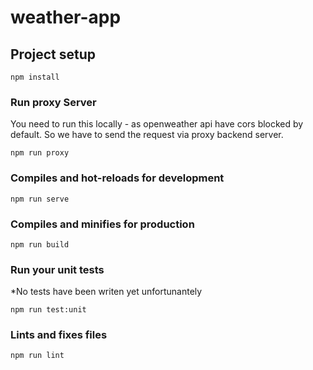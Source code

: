 # weather-app

## Project setup
```
npm install
```

### Run proxy Server
You need to run this locally - as openweather api have cors blocked by default. So we have to send the request via proxy backend server.
```
npm run proxy
```

### Compiles and hot-reloads for development
```
npm run serve
```

### Compiles and minifies for production
```
npm run build
```

### Run your unit tests
*No tests have been writen yet unfortunantely
```
npm run test:unit
```

### Lints and fixes files
```
npm run lint
```

